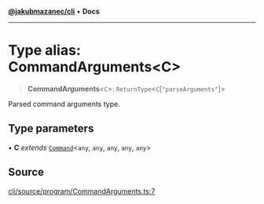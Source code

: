 [**@jakubmazanec/cli**](../README.md) • **Docs**

---

# Type alias: CommandArguments\<C\>

> **CommandArguments**\<`C`\>: `ReturnType`\<`C`\[`"parseArguments"`\]\>

Parsed command arguments type.

## Type parameters

• **C** _extends_ [`Command`](../classes/Command.md)\<`any`, `any`, `any`, `any`, `any`\>

## Source

[cli/source/program/CommandArguments.ts:7](https://github.com/jakubmazanec/js-tools/blob/d8fb2f4f9576baa170e480eea0b247af3afdcd86/packages/cli/source/program/CommandArguments.ts#L7)
